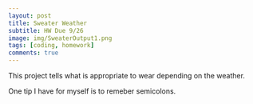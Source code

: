 ```yaml
---
layout: post
title: Sweater Weather
subtitle: HW Due 9/26
image: img/SweaterOutput1.png
tags: [coding, homework]
comments: true
---
```


This project tells what is appropriate to wear depending on the weather. 

One tip I have for myself is to remeber semicolons.
